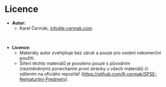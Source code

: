 # Licence

- **Autor:**
    - Karel Čermák, info@k-cermak.com.

<br>

- **Licence:**
    - Materiály autor zveřejňuje bez záruk a pouze pro osobní nekomerční použití. 
    - Šíření těchto materiálů je povoleno pouze s původním (nezměněným) ponecháním první stránky u všech materiálů či sdílením na oficiální repozitář (https://github.com/K-cermak/SPSE-Nematuritni-Predmety).